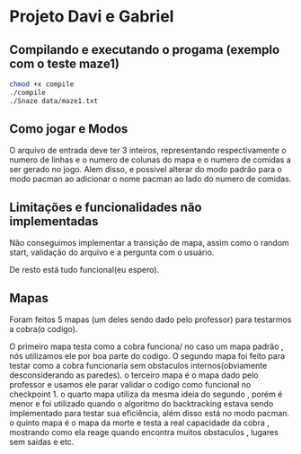 # Projeto Davi e Gabriel

## Compilando e executando o progama (exemplo com o teste maze1)

```bash
chmod +x compile
./compile
./Snaze data/maze1.txt
```
## Como jogar e Modos

O arquivo de entrada deve ter 3 inteiros, representando respectivamente o numero de linhas e o numero de colunas do mapa e o numero de comidas a ser gerado no jogo. Alem disso, e possivel alterar do modo padrão para o modo pacman ao adicionar o nome pacman ao lado do numero de comidas.  

## Limitações e funcionalidades não implementadas

Não conseguimos implementar a transição de mapa, assim como o random start, validação do arquivo e a pergunta com o usuário. 

De resto está tudo funcional(eu espero).

## Mapas

Foram feitos 5 mapas (um deles sendo dado pelo professor) para testarmos a cobra(o codigo).

O primeiro mapa testa como a cobra funciona/ no caso um mapa padrão , nós utilizamos ele por boa parte do codigo.
O segundo mapa foi feito para testar como a cobra funcionaria sem obstaculos internos(obviamente desconsiderando as paredes).
o  terceiro mapa é o mapa dado pelo professor e usamos ele parar validar o codigo como funcional no checkpoint 1.
o quarto mapa utiliza da mesma ideia do segundo , porém é menor e foi utilizado quando o algoritmo do backtracking estava sendo implementado para testar sua eficiência, além disso está no modo pacman.
o quinto mapa é o mapa da morte e testa a real capacidade da cobra , mostrando como ela reage quando encontra muitos obstaculos , lugares sem saidas e etc.